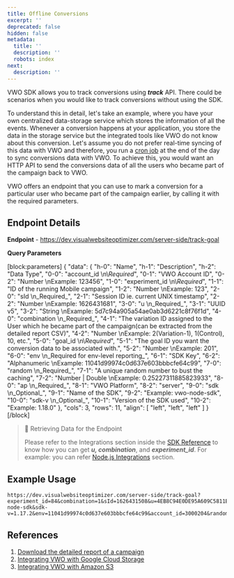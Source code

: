 ```yaml
---
title: Offline Conversions
excerpt: ''
deprecated: false
hidden: false
metadata:
  title: ''
  description: ''
  robots: index
next:
  description: ''
---
```

VWO SDK allows you to track conversions using **_track_** API. There could be scenarios when you would like to track conversions without using the SDK.

To understand this in detail, let's take an example, where you have your own centralized data-storage service which stores the information of all the events.  Whenever a conversion happens at your application, you store the data in the storage service but the integrated tools like VWO do not know about this conversion. Let's assume you do not prefer real-time syncing of this data with VWO and therefore, you run a [cron job](https://en.wikipedia.org/wiki/Cron) at the end of the day to sync conversions data with VWO. To achieve this,  you would want an HTTP API to send the conversions data of all the users who became part of the campaign back to VWO.

VWO offers an endpoint that you can use to mark a conversion for a particular user who became part of the campaign earlier, by calling it with the required parameters.

## Endpoint Details

**Endpoint** - <https://dev.visualwebsiteoptimizer.com/server-side/track-goal>

**Query Parameters**

[block:parameters]
{
  "data": {
    "h-0": "Name",
    "h-1": "Description",
    "h-2": "Data Type",
    "0-0": "account_id  \n\\_Required_",
    "0-1": "VWO Account ID",
    "0-2": "Number  \nExample: 123456",
    "1-0": "experiment_id  \n\\_Required_",
    "1-1": "ID of the running Mobile campaign",
    "1-2": "Number  \nExample: 123",
    "2-0": "sId  \n_Required_",
    "2-1": "Session ID ie. current UNIX timestamp",
    "2-2": "Number  \nExample: 1626431681",
    "3-0": "u  \n_Required_",
    "3-1": "UUID v5",
    "3-2": "String  \nExample: 5d7c94a905a54ae0ab3d6221c8f76f1d",
    "4-0": "combination  \n_Required_",
    "4-1": "The variation ID assigned to the User which he became part of the campaign(can be extracted from the detailed report CSV)",
    "4-2": "Number  \nExample: 2(Variation-1), 1(Control), 10, etc.",
    "5-0": "goal_id  \n\\_Required_",
    "5-1": "The goal ID you want the conversion data to be associated with.",
    "5-2": "Number  \nExample: 201",
    "6-0": "env  \n_Required for env-level reporting_",
    "6-1": "SDK Key",
    "6-2": "Alphanumeric  \nExample: 11041d99974c0d637e603bbbcfe64c99",
    "7-0": "random  \n_Required_",
    "7-1": "A unique random number to bust the caching",
    "7-2": "Number | Double  \nExample: 0.25227311885823933",
    "8-0": "ap  \n_Required_",
    "8-1": "VWO Platform",
    "8-2": "server",
    "9-0": "sdk  \n_Optional_",
    "9-1": "Name of the SDK",
    "9-2": "Example: vwo-node-sdk",
    "10-0": "sdk-v  \n_Optional_",
    "10-1": "Version of the SDK used",
    "10-2": "Example: 1.18.0"
  },
  "cols": 3,
  "rows": 11,
  "align": [
    "left",
    "left",
    "left"
  ]
}
[/block]


> 📘 Retrieving Data for the Endpoint
> 
> Please refer to the Integrations section inside the [SDK Reference](https://developers.vwo.com/docs/sdk-quickstart) to know how you can get **_u, combination_**, and **_experiment_id_**. For example: you can refer [Node.js Integrations](https://developers.vwo.com/docs/nodejs-integrations) section.

## Example Usage

```text URL
https://dev.visualwebsiteoptimizer.com/server-side/track-goal?experiment_id=84&combination=1&sId=1626431508&u=4EB8C94E0DE95A609C5811B8A176F72E&sdk=vwo-node-sdk&sdk-v=1.17.2&env=11041d99974c0d637e603bbbcfe64c99&account_id=3000204&random=0.6871404163737733&ap=server&goal_id=242&
```

## References

1. [Download the detailed report of a campaign](https://help.vwo.com/hc/en-us/articles/360019594933-How-to-Email-or-Download-a-Test-Report-in-VWO-)
2. [Integrating VWO with Google Cloud Storage](https://help.vwo.com/hc/en-us/articles/900006484803-Integrating-VWO-with-Google-Cloud-Storage)
3. [Integrating VWO with Amazon S3](https://help.vwo.com/hc/en-us/articles/900006485423-Integrating-VWO-with-Amazon-S3)